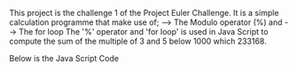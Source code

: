 This project is the challenge 1 of the Project Euler Challenge.
It is a simple calculation programme that make use of;
--> The Modulo operator (%) and 
--> The for loop
The '%' operator and 'for loop' is used in Java Script to compute the sum of the multiple of 3 and 5 below 1000 which 233168.

Below is the Java Script Code 

<script>
var calButton = document.getElementById('btn'); //Selects the button
//The function that does the compution when the button is clicked
calButton.onclick = function(){
	var userInput = Number(document.getElementById('input').value);    //Selects and store the entered value
	var i = 0;		//Iteration variable
	var sumOfMultiples = 0;		//variable for the sum of the multiples  
	for (i; i < userInput; i++){
	//Checks for modulo of 3 & 5 that return 0 base on user input
	if (i%3 ===0 || i%5 === 0){
		sumOfMultiples = sumOfMultiples + i; //Sums up all the multiples of 3 & 5
		}
	document.getElementById('demo').innerHTML = sumOfMultiples; //Return the sum of the multiples of 3 & 5.
	}
}
</script>
